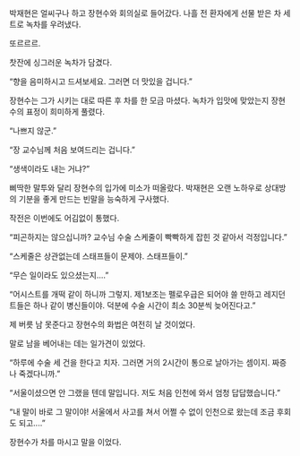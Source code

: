 박재현은 얼씨구나 하고 장현수와 회의실로 들어갔다. 나흘 전 환자에게 선물 받은 차 세트로 녹차를 우려냈다.

또르르르.

찻잔에 싱그러운 녹차가 담겼다.

“향을 음미하시고 드셔보세요. 그러면 더 맛있을 겁니다.”

장현수는 그가 시키는 대로 따른 후 차를 한 모금 마셨다. 녹차가 입맛에 맞았는지 장현수의 표정이 희미하게 풀렸다.

“나쁘지 않군.”

“장 교수님께 처음 보여드리는 겁니다.”

“생색이라도 내는 거냐?”

삐딱한 말투와 달리 장현수의 입가에 미소가 떠올랐다. 박재현은 오랜 노하우로 상대방의 기분을 좋게 만드는 빈말을 능숙하게 구사했다.

작전은 이번에도 어김없이 통했다.

“피곤하지는 않으십니까? 교수님 수술 스케줄이 빡빡하게 잡힌 것 같아서 걱정입니다.”

“스케줄은 상관없는데 스태프들이 문제야. 스태프들이.”

“무슨 일이라도 있으셨는지....”

“어시스트를 개떡 같이 하니까 그렇지. 제1보조는 펠로우급은 되어야 쓸 만하고 레지던트들은 하나 같이 병신들이야. 덕분에 수술 시간이 최소 30분씩 늦어진다고.”

제 버릇 남 못준다고 장현수의 화법은 여전히 날 것이었다.

말로 남을 베어내는 데는 일가견이 있었다.

“하루에 수술 세 건을 한다고 치자. 그러면 거의 2시간이 통으로 날아가는 셈이지. 짜증나 죽겠다니까.”

“서울이셨으면 안 그랬을 텐데 말입니다. 저도 처음 인천에 와서 엄청 답답했습니다.”

“내 말이 바로 그 말이야! 서울에서 사고를 쳐서 어쩔 수 없이 인천으로 왔는데 조금 후회도 되고....”

장현수가 차를 마시고 말을 이었다.